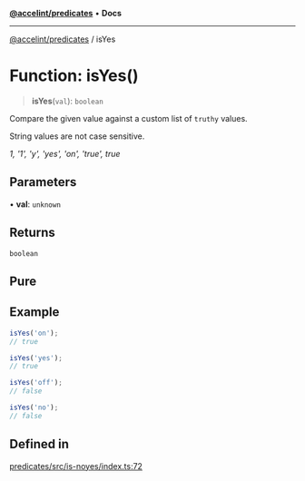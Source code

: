 [**@accelint/predicates**](../README.md) • **Docs**

***

[@accelint/predicates](../README.md) / isYes

# Function: isYes()

> **isYes**(`val`): `boolean`

Compare the given value against a custom list of `truthy` values.

String values are not case sensitive.

_1, '1', 'y', 'yes', 'on', 'true', true_

## Parameters

• **val**: `unknown`

## Returns

`boolean`

## Pure

## Example

```ts
isYes('on');
// true

isYes('yes');
// true

isYes('off');
// false

isYes('no');
// false
```

## Defined in

[predicates/src/is-noyes/index.ts:72](https://github.com/gohypergiant/standard-toolkit/blob/7f574e64e57e697a3e2daabb1b78393aca67cb22/packages/predicates/src/is-noyes/index.ts#L72)
